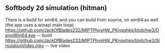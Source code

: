 ## Softbody 2d simulation (hitman)

There is a build for win64, and you can build from source, on win64 as well (the app uses a winapi main loop)
https://github.com/JackOfBlades232/MIPTPhysHW_PKiyashko/blob/hw3/DemoWin64.exe -- build
https://github.com/JackOfBlades232/MIPTPhysHW_PKiyashko/blob/hw3/SimulationVideo.mkv -- live video
